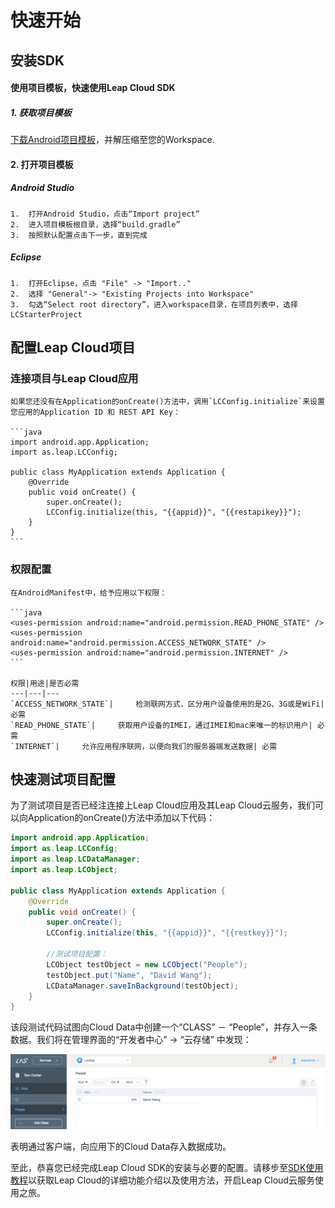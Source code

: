 # 快速开始

##	安装SDK

####	使用项目模板，快速使用Leap Cloud SDK

#####	1.	获取项目模板

[下载Android项目模板](https://raw.githubusercontent.com/LeapAppServices/LAS-SDK-Release/master/Android/v0.6/LASStarterProject.zip)，并解压缩至您的Workspace.
	
####	2.	打开项目模板

#####	Android Studio 

	1. 	打开Android Studio，点击“Import project”
	2. 	进入项目模板根目录，选择“build.gradle”
	3. 	按照默认配置点击下一步，直到完成 

#####	Eclipse
	
	1.	打开Eclipse，点击 "File" -> "Import.." 
	2. 	选择 "General"-> "Existing Projects into Workspace"
	3. 	勾选“Select root directory”，进入workspace目录，在项目列表中，选择LCStarterProject
	
##	配置Leap Cloud项目

###	连接项目与Leap Cloud应用
	
	如果您还没有在Application的onCreate()方法中，调用`LCConfig.initialize`来设置您应用的Application ID 和 REST API Key：
	
	```java
	import android.app.Application;
	import as.leap.LCConfig;

	public class MyApplication extends Application {
	    @Override
	    public void onCreate() {
	        super.onCreate();
	        LCConfig.initialize(this, "{{appid}}", "{{restapikey}}");
	    }
	}
	```
	
###	权限配置

	在AndroidManifest中，给予应用以下权限：
	
	```java
	<uses-permission android:name="android.permission.READ_PHONE_STATE" />
   	<uses-permission android:name="android.permission.ACCESS_NETWORK_STATE" />
   	<uses-permission android:name="android.permission.INTERNET" />
    ```
	
	权限|用途|是否必需
	---|---|---
	`ACCESS_NETWORK_STATE`|		检测联网方式，区分用户设备使用的是2G、3G或是WiFi| 必需
	`READ_PHONE_STATE`| 	获取用户设备的IMEI，通过IMEI和mac来唯一的标识用户| 必需
	`INTERNET`| 	允许应用程序联网，以便向我们的服务器端发送数据| 必需
	
##	快速测试项目配置

为了测试项目是否已经注连接上Leap Cloud应用及其Leap Cloud云服务，我们可以向Application的onCreate()方法中添加以下代码：

```java
import android.app.Application;
import as.leap.LCConfig;
import as.leap.LCDataManager;
import as.leap.LCObject;

public class MyApplication extends Application {
    @Override
    public void onCreate() {
        super.onCreate();
        LCConfig.initialize(this, "{{appid}}", "{{restkey}}");
        
        //测试项目配置：
        LCObject testObject = new LCObject("People");
        testObject.put("Name", "David Wang");
        LCDataManager.saveInBackground(testObject);
    }
}
```

该段测试代码试图向Cloud Data中创建一个“CLASS” － “People”，并存入一条数据。我们将在管理界面的“开发者中心” -> “云存储” 中发现：

![imgSDKQSTestAddObj](../../../images/imgSDKQSTestAddObj.png)

表明通过客户端，向应用下的Cloud Data存入数据成功。

至此，恭喜您已经完成Leap Cloud SDK的安装与必要的配置。请移步至[SDK使用教程](LC_DOCS_LINK_PLACEHOLDER_SDK_TUTORIALS_IOS)以获取Leap Cloud的详细功能介绍以及使用方法，开启Leap Cloud云服务使用之旅。

